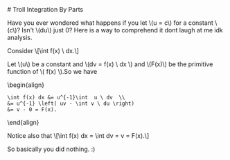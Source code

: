 <head>
<script type="text/javascript" id="MathJax-script" async
  src="https://cdn.jsdelivr.net/npm/mathjax@3/es5/tex-mml-chtml.js">
</script>
</head>
# Troll Integration By Parts

Have you ever wondered what happens if you let \\(u = c\\) for a constant \\(c\\)? Isn't \\(du\\) just 0? Here is a way to comprehend it dont laugh at me idk analysis.

Consider
\\[\int f(x) \ dx.\\]

Let \\(u\\) be a constant and \\(dv = f(x) \ dx \\) and \\(F(x)\\) be the primitive function of \\( f(x) \\).So we have

\begin{align}

    \int f(x) dx &= u^{-1}\int  u \ dv  \\
    &= u^{-1} \left( uv - \int v \ du \right)
    &= v - 0 = F(x).
\end{align}

Notice also that
\\[\int f(x) dx = \int dv = v = F(x).\\]

So basically you did nothing. :)